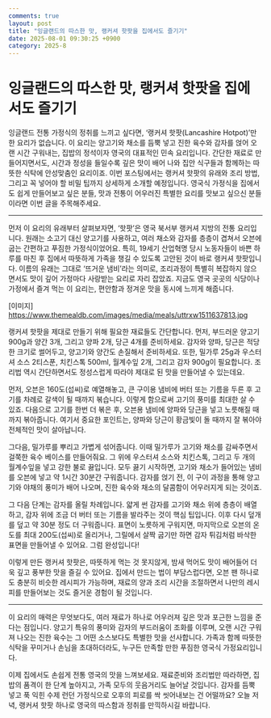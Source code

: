 ```yaml
---
comments: true
layout: post
title: "잉글랜드의 따스한 맛, 랭커셔 핫팟을 집에서도 즐기기"
date: 2025-08-01 09:30:25 +0900
category: 2025-8
---
```


# 잉글랜드의 따스한 맛, 랭커셔 핫팟을 집에서도 즐기기

잉글랜드 전통 가정식의 정취를 느끼고 싶다면, ‘랭커셔 핫팟(Lancashire Hotpot)’만한 요리가 없습니다. 이 요리는 양고기와 채소를 듬뿍 넣고 진한 육수와 감자를 얹어 오랜 시간 구워내는, 집밥의 정석이자 영국의 대표적인 민속 요리입니다. 간단한 재료로 만들어지면서도, 시간과 정성을 들일수록 깊은 맛이 배어 나와 집안 식구들과 함께하는 따뜻한 식탁에 안성맞춤인 요리이죠. 이번 포스팅에서는 랭커셔 핫팟의 유래와 조리 방법, 그리고 꼭 넣어야 할 비밀 팁까지 상세하게 소개할 예정입니다. 영국식 가정식을 집에서도 쉽게 만들어보고 싶은 분들, 맛과 전통이 어우러진 특별한 요리를 맛보고 싶으신 분들이라면 이번 글을 주목해주세요.

---

먼저 이 요리의 유래부터 살펴보자면, ‘핫팟’은 영국 북서부 랭커셔 지방의 전통 요리입니다. 원래는 소고기 대신 양고기를 사용하고, 여러 채소와 감자를 층층이 겹쳐서 오븐에 굽는 간편하고 푸짐한 가정식이었어요. 특히, 19세기 산업혁명 당시 노동자들이 바쁜 하루를 마친 후 집에서 따뜻하게 가족을 챙길 수 있도록 고안된 것이 바로 랭커셔 핫팟입니다. 이름의 유래는 그대로 ‘뜨거운 냄비’라는 의미로, 조리과정이 특별히 복잡하지 않으면서도 맛이 깊어 가정마다 사랑받는 요리로 자리 잡았죠. 지금도 영국 곳곳의 식당이나 가정에서 즐겨 먹는 이 요리는, 편안함과 정겨운 맛을 동시에 느끼게 해줍니다.

[이미지]  
https://www.themealdb.com/images/media/meals/uttrxw1511637813.jpg

랭커셔 핫팟을 제대로 만들기 위해 필요한 재료들도 간단합니다. 먼저, 부드러운 양고기 900g과 양간 3개, 그리고 양파 2개, 당근 4개를 준비하세요. 감자와 양파, 당근은 적당한 크기로 썰어두고, 양고기와 양간도 손질해서 준비하세요. 또한, 밀가루 25g과 우스터셔 소스 2티스푼, 치킨스톡 500ml, 월계수잎 2개, 그리고 감자 900g이 필요합니다. 조리법 역시 간단하면서도 정성스럽게 따라야 제대로 된 맛을 만들어낼 수 있는데요.

먼저, 오븐은 160도(섭씨)로 예열해놓고, 큰 구이용 냄비에 버터 또는 기름을 두른 후 고기를 차례로 갈색이 될 때까지 볶습니다. 이렇게 함으로써 고기의 풍미를 최대한 살 수 있죠. 다음으로 고기를 한번 더 볶은 후, 오븐용 냄비에 양파와 당근을 넣고 노릇해질 때까지 볶아줍니다. 여기서 중요한 포인트는, 양파와 당근이 황금빛이 돌 때까지 잘 볶아야 전체적인 맛이 살아납니다.

그다음, 밀가루를 뿌리고 가볍게 섞어줍니다. 이때 밀가루가 고기와 채소를 감싸주면서 걸쭉한 육수 베이스를 만들어줘요. 그 위에 우스터셔 소스와 치킨스톡, 그리고 두 개의 월계수잎을 넣고 강한 불로 끓입니다. 모두 끓기 시작하면, 고기와 채소가 들어있는 냄비를 오븐에 넣고 약 1시간 30분간 구워줍니다. 감자를 얹기 전, 이 구이 과정을 통해 양고기와 야채의 풍미가 배어 나오며, 진한 육수와 채소의 달콤함이 어우러지게 되는 것이죠.

그 다음 단계는 감자를 올릴 차례입니다. 얇게 썬 감자를 고기와 채소 위에 층층이 배열하고, 감자 위에 조금 더 버터 또는 기름을 발라주는 것이 핵심 팁입니다. 이후 다시 덮개를 덮고 약 30분 정도 더 구워줍니다. 표면이 노릇하게 구워지면, 마지막으로 오븐의 온도를 최대 200도(섭씨)로 올리거나, 그릴에서 살짝 굽기만 하면 감자 튀김처럼 바삭한 표면을 만들어낼 수 있어요. 그럼 완성입니다!

이렇게 만든 랭커셔 핫팟은, 따뜻하게 먹는 것 못지않게, 밤새 먹어도 맛이 배어들어 더욱 깊고 풍부한 맛을 즐길 수 있어요. 집에서 만드는 법이 부담스럽다면, 오븐 팬 하나로도 충분히 비슷한 레시피가 가능하며, 재료의 양과 조리 시간을 조절하면서 나만의 레시피를 만들어보는 것도 즐거운 경험이 될 것입니다.

---

이 요리의 매력은 무엇보다도, 여러 재료가 하나로 어우러져 깊은 맛과 포근한 느낌을 준다는 점입니다. 양고기 특유의 풍미와 감자의 부드러움이 조화를 이루며, 오랜 시간 구워져 나오는 진한 육수는 그 어떤 소스보다도 특별한 맛을 선사합니다. 가족과 함께 따뜻한 식탁을 꾸미거나 손님을 초대하더라도, 누구든 만족할 만한 푸짐한 영국식 가정요리입니다.

이제 집에서도 손쉽게 전통 영국의 맛을 느껴보세요. 재료준비와 조리법만 따라하면, 집밥의 품격이 한 단계 높아지고, 가족 모두의 웃음거리도 늘어날 것입니다. 감자를 듬뿍 넣고 푹 익힌 수제 런던 가정식으로 오후의 피로를 싹 씻어내보는 건 어떨까요? 오늘 저녁, 랭커셔 핫팟 하나로 영국의 따스함과 정취를 만끽하시길 바랍니다.
